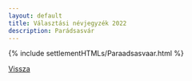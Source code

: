 ```yaml
---
layout: default
title: Választási névjegyzék 2022
description: Parádsasvár
---
```


{% include settlementHTMLs/Paraadsasvaar.html %}

[Vissza](../)